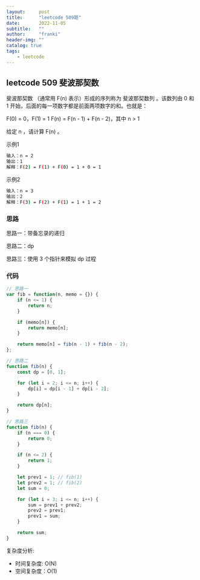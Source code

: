 ```yaml
---
layout:     post
title:      "leetcode 509题"
date:       2022-11-05
subtitle:   ""
author:     "franki"
header-img: ""
catalog: true
tags:
    - leetcode
---
```


## leetcode 509 斐波那契数

斐波那契数 （通常用 F(n) 表示）形成的序列称为 斐波那契数列 。该数列由 0 和 1 开始，后面的每一项数字都是前面两项数字的和。也就是：

F(0) = 0，F(1) = 1
F(n) = F(n - 1) + F(n - 2)，其中 n > 1

给定 n ，请计算 F(n) 。

示例1

```bash
输入：n = 2
输出：1
解释：F(2) = F(1) + F(0) = 1 + 0 = 1
```

示例2

```bash
输入：n = 3
输出：2
解释：F(3) = F(2) + F(1) = 1 + 1 = 2
```

### 思路

思路一：带备忘录的递归

思路二：dp

思路三：使用 3 个指针来模拟 dp 过程

### 代码

```js
// 思路一
var fib = function(n, memo = {}) {
    if (n <= 1) {
        return n;
    }

    if (memo[n]) {
        return memo[n];
    }

    return memo[n] = fib(n - 1) + fib(n - 2);
};

// 思路二
function fib(n) {
    const dp = [0, 1];

    for (let i = 2; i <= n; i++) {
        dp[i] = dp[i - 1] + dp[i - 2];
    }

    return dp[n];
}

// 思路三
function fib(n) {
    if (n === 0) {
        return 0;
    }

    if (n <= 2) {
        return 1;
    }

    let prev1 = 1; // fib(1)
    let prev2 = 1; // fib(2)
    let sum = 0;

    for (let i = 3; i <= n; i++) {
        sum = prev1 + prev2;
        prev2 = prev1;
        prev1 = sum;
    }

    return sum;
}
```

复杂度分析:

- 时间复杂度: O(N)
- 空间复杂度：O(1)

